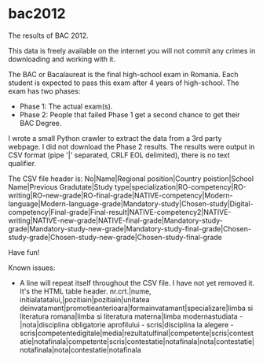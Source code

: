 bac2012
=======

The results of BAC 2012. 

This data is freely available on the internet you will not commit any crimes in downloading and working
with it.

The BAC or Bacalaureat is the final high-school exam in Romania. Each student is
expected to pass this exam after 4 years of high-school.
The exam has two phases:
  * Phase 1: The actual exam(s).
  * Phase 2: People that failed Phase 1 get a second chance to get their BAC Degree.
  
I wrote a small Python crawler to extract the data from a 3rd party webpage. I did not download
the Phase 2 results. The results were output in CSV format (pipe '|' separated, CRLF EOL delimited), there is no
text qualifier.

The CSV file header is:
No|Name|Regional position|Country poistion|School Name|Previous Gradutate|Study type|specialization|RO-competency|RO-writing|RO-new-grade|RO-final-grade|NATIVE-competency|Modern-language|Modern-language-grade|Mandatory-study|Chosen-study|Digital-competency|Final-grade|Final-result|NATIVE-competency2|NATIVE-writing|NATIVE-new-grade|NATIVE-final-grade|Mandatory-study-grade|Mandatory-study-new-grade|Mandatory-study-final-grade|Chosen-study-grade|Chosen-study-new-grade|Chosen-study-final-grade

Have fun!



Known issues:
  * A line will repeat itself throughout the CSV file. I have not yet removed it. It's the HTML table header.
  nr.crt.|nume, initialatatalui,|pozitiain|pozitiain|unitatea deinvatamant|promotieanterioara|formainvatamant|specializare|limba si literatura romana|limba si literatura materna|limba modernastudiata -|nota|disciplina obligatorie aprofilului - scris|disciplina la alegere -scris|competentedigitale|media|rezultatulfinal|competente|scris|contestatie|notafinala|competente|scris|contestatie|notafinala|nota|contestatie|notafinala|nota|contestatie|notafinala
